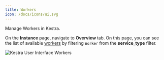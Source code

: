 ```yaml
---
title: Workers
icon: /docs/icons/ui.svg
---
```


Manage Workers in Kestra.

On the **Instance** page, navigate to **Overview** tab. On this page, you can see the list of available [workers](../../07.architecture/05.worker.md) by filtering `Worker` from the **service_type** filter.

![Kestra User Interface Workers](@assets/docs/user-interface-guide/30-Administration-Workers.png)
